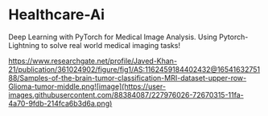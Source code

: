 # Healthcare-Ai

Deep Learning with PyTorch for Medical Image Analysis. Using Pytorch-Lightning to solve real world medical imaging tasks!

https://www.researchgate.net/profile/Javed-Khan-21/publication/361024902/figure/fig1/AS:1162459184402432@1654163275188/Samples-of-the-brain-tumor-classification-MRI-dataset-upper-row-Glioma-tumor-middle.png![image](https://user-images.githubusercontent.com/88384087/227976026-72670315-11fa-4a70-9fdb-214fca6b3d6a.png)
